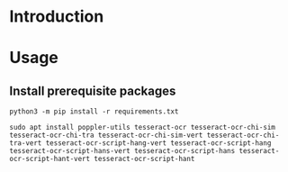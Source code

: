 # Introduction

# Usage

## Install prerequisite packages

```shell
python3 -m pip install -r requirements.txt
```

```shell
sudo apt install poppler-utils tesseract-ocr tesseract-ocr-chi-sim tesseract-ocr-chi-tra tesseract-ocr-chi-sim-vert tesseract-ocr-chi-tra-vert tesseract-ocr-script-hang-vert tesseract-ocr-script-hang tesseract-ocr-script-hans-vert tesseract-ocr-script-hans tesseract-ocr-script-hant-vert tesseract-ocr-script-hant
```

